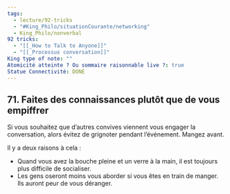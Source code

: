 ```yaml
---
tags:
  - lecture/92-tricks
  - "#King_Philo/situationCourante/networking"
  - King_Philo/nonverbal
92 tricks:
  - "[[_How to Talk to Anyone]]"
  - "[[_Processus conversation]]"
King type of note: ""
Atomicité atteinte ? Ou sommaire raisonnable live ?: true
Statue Connectivité: DONE
---
```





## 71. Faites des connaissances plutôt que de vous empiffrer

Si vous souhaitez que d’autres convives viennent vous engager la conversation, alors évitez de grignoter pendant l’événement. Mangez avant.

Il y a deux raisons à cela :
- Quand vous avez la bouche pleine et un verre à la main, il est toujours plus difficile de socialiser.
- Les gens oseront moins vous aborder si vous êtes en train de manger. Ils auront peur de vous déranger.
